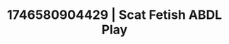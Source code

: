 ---
categories:
- AI-generated
- Self-pleasure
- Dirty whispers
- Queer kinks
- Voyeur fantasy
- ASMR
- Soft domination
- Cosplay
image: /assets/images/1746580904429.jpg
layout: post
seo:
  description: Featured content with sensual Scat Fetish, ABDL Play. HD images available.
  keywords: Scat Fetish, ABDL Play
  og_image: /assets/images/1746580904429.jpg
  schema_type: VisualArtwork
tags:
- ABDL Play
- '#1746580904429'
- Scat Fetish
title: 1746580904429 | Scat Fetish ABDL Play
---